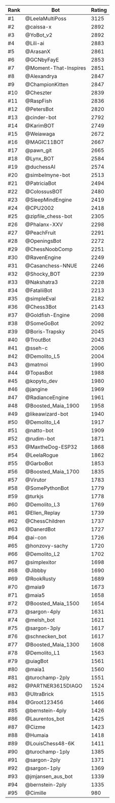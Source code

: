Rank|Bot|Rating
---|---|---
#1|@LeelaMultiPoss|3125
#2|@caissa-x|2892
#3|@YoBot_v2|2892
#4|@Lili-ai|2883
#5|@ArasanX|2861
#6|@GCNbyFayE|2853
#7|@Moment-That-Inspires|2851
#8|@Alexandrya|2847
#9|@ChampionKitten|2847
#10|@Cheszter|2839
#11|@RaspFish|2836
#12|@PetersBot|2820
#13|@cinder-bot|2792
#14|@KarimBOT|2749
#15|@Weiawaga|2672
#16|@MAGIC11BOT|2667
#17|@pawn_git|2665
#18|@Lynx_BOT|2584
#19|@duchessAI|2574
#20|@simbelmyne-bot|2513
#21|@PatriciaBot|2494
#22|@ColossusBOT|2480
#23|@SleepMindEngine|2419
#24|@CPU2002|2418
#25|@zipfile_chess-bot|2305
#26|@Phalanx-XXV|2298
#27|@PeachFruit|2291
#28|@OpeningsBot|2272
#29|@ChessNoobComp|2251
#30|@RavenEngine|2249
#31|@Casanchess-NNUE|2246
#32|@Shocky_BOT|2239
#33|@Nakshatra3|2228
#34|@FataliiBot|2213
#35|@simpleEval|2182
#36|@Chess3Bot|2143
#37|@Goldfish-Engine|2098
#38|@SomeGoBot|2092
#39|@Boris-Trapsky|2045
#40|@TroutBot|2043
#41|@sseh-c|2006
#42|@Demolito_L5|2004
#43|@matmoi|1990
#44|@TopasBot|1988
#45|@kopyto_dev|1980
#46|@jangine|1969
#47|@RadianceEngine|1961
#48|@Boosted_Maia_1900|1958
#49|@likeawizard-bot|1940
#50|@Demolito_L4|1917
#51|@natto-bot|1909
#52|@rudim-bot|1871
#53|@MaxtheDog-ESP32|1868
#54|@LeelaRogue|1862
#55|@GarboBot|1853
#56|@Boosted_Maia_1700|1835
#57|@Virutor|1783
#58|@SomePythonBot|1779
#59|@turkjs|1778
#60|@Demolito_L3|1769
#61|@Ellen_Replay|1739
#62|@ChessChildren|1737
#63|@DanerdBot|1727
#64|@ai-con|1726
#65|@honzovy-sachy|1720
#66|@Demolito_L2|1702
#67|@simplexitor|1698
#68|@Jibbby|1690
#69|@RookRusty|1689
#70|@maia9|1673
#71|@maia5|1658
#72|@Boosted_Maia_1500|1654
#73|@sargon-4ply|1631
#74|@melsh_bot|1621
#75|@sargon-3ply|1617
#76|@schnecken_bot|1617
#77|@Boosted_Maia_1300|1608
#78|@Demolito_L1|1563
#79|@uiagBot|1561
#80|@maia1|1560
#81|@turochamp-2ply|1551
#82|@PARTNER3615DIAGO|1524
#83|@UltraBrick|1515
#84|@Groot123456|1466
#85|@bernstein-4ply|1426
#86|@Laurentos_bot|1425
#87|@Cizme|1423
#88|@Humaia|1418
#89|@LouisChess48-6K|1411
#90|@turochamp-1ply|1385
#91|@sargon-2ply|1371
#92|@sargon-1ply|1369
#93|@jmjansen_aus_bot|1339
#94|@bernstein-2ply|1335
#95|@Cimille|980
